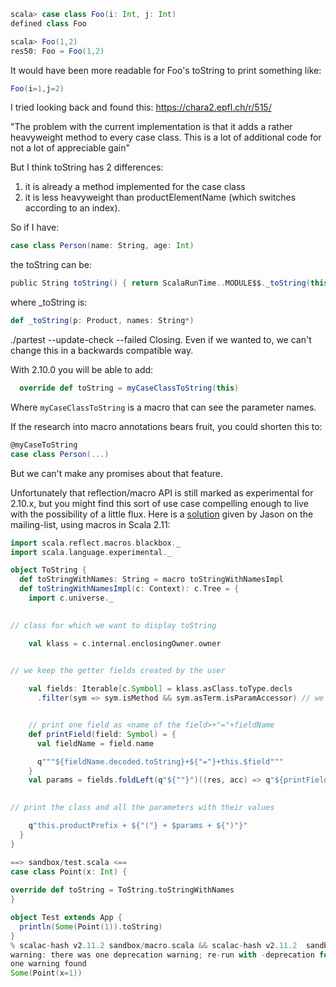 ```scala
scala> case class Foo(i: Int, j: Int)
defined class Foo

scala> Foo(1,2)
res50: Foo = Foo(1,2)
```

It would have been more readable for Foo's toString to print something like:
```scala
Foo(i=1,j=2)
```
I tried looking back and found this: https://chara2.epfl.ch/r/515/

"The problem with the current implementation is that it adds a rather heavyweight method to every case class. This is a lot of additional code for not a lot of appreciable gain"

But I think toString has 2 differences:
 1. it is already a method implemented for the case class
 2. it is less heavyweight than productElementName (which switches according to an index). 

So if I have:
```scala
case class Person(name: String, age: Int)
```

the toString can be:
```scala
public String toString() { return ScalaRunTime..MODULE$$._toString(this, "name", "age");}
```

where _toString is:
```scala
def _toString(p: Product, names: String*)
```
./partest --update-check --failed
Closing. Even if we wanted to, we can't change this in a backwards compatible way.

With 2.10.0 you will be able to add:

```scala
  override def toString = myCaseClassToString(this)
```

Where `myCaseClassToString` is a macro that can see the parameter names.

If the research into macro annotations bears fruit, you could shorten this to:

```scala
@myCaseToString
case class Person(...)
```

But we can't make any promises about that feature.

Unfortunately that reflection/macro API is still marked as experimental for 2.10.x, but you might find this sort of use case compelling enough to live with the possibility of a little flux.
Here is a [solution](https://groups.google.com/d/msg/scala-user/lo_OXRluQEQ/oZSeNLsUWvMJ) given by Jason on the mailing-list, using macros in Scala 2.11:
```scala
import scala.reflect.macros.blackbox._
import scala.language.experimental._

object ToString {
  def toStringWithNames: String = macro toStringWithNamesImpl
  def toStringWithNamesImpl(c: Context): c.Tree = {
    import c.universe._

    
// class for which we want to display toString

    val klass = c.internal.enclosingOwner.owner

    
// we keep the getter fields created by the user

    val fields: Iterable[c.Symbol] = klass.asClass.toType.decls
      .filter(sym => sym.isMethod && sym.asTerm.isParamAccessor) // we should do more filtering here


    // print one field as <name of the field>+"="+fieldName
    def printField(field: Symbol) = {
      val fieldName = field.name

      q"""${fieldName.decoded.toString}+${"="}+this.$field"""
    }
    val params = fields.foldLeft(q"${""}")((res, acc) => q"${printField(acc)} + $res")

    
// print the class and all the parameters with their values

    q"this.productPrefix + ${"("} + $params + ${")"}"
  }
}

==> sandbox/test.scala <==
case class Point(x: Int) {
  
override def toString = ToString.toStringWithNames
}

object Test extends App {
  println(Some(Point(1)).toString)
}
% scalac-hash v2.11.2 sandbox/macro.scala && scalac-hash v2.11.2  sandbox/test.scala && scala-hash v2.11.2 Test
warning: there was one deprecation warning; re-run with -deprecation for details
one warning found
Some(Point(x=1))

```
